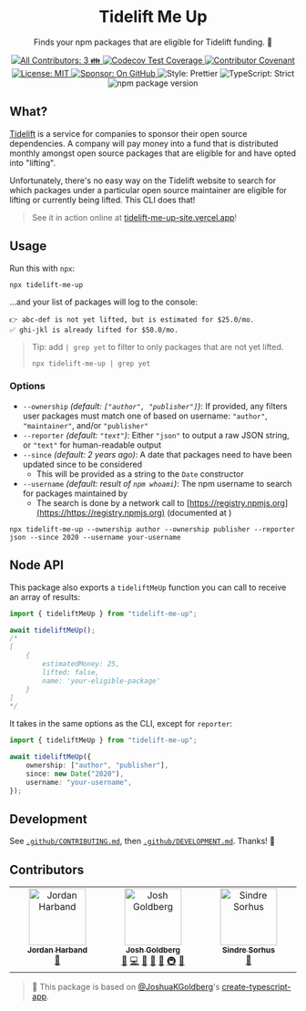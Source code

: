 <h1 align="center">Tidelift Me Up</h1>

<p align="center">Finds your npm packages that are eligible for Tidelift funding. 💸</p>

<p align="center">
	<a href="#contributors" target="_blank">
<!-- prettier-ignore-start -->
<!-- ALL-CONTRIBUTORS-BADGE:START - Do not remove or modify this section -->
<img alt="All Contributors: 3 👪" src="https://img.shields.io/badge/all_contributors-3_👪-21bb42.svg" />
<!-- ALL-CONTRIBUTORS-BADGE:END -->
<!-- prettier-ignore-end -->
	</a>
	<a href="https://codecov.io/gh/JoshuaKGoldberg/tidelift-me-up" target="_blank">
		<img alt="Codecov Test Coverage" src="https://codecov.io/gh/JoshuaKGoldberg/tidelift-me-up/branch/main/graph/badge.svg"/>
	</a>
	<a href="https://github.com/JoshuaKGoldberg/tidelift-me-up/blob/main/.github/CODE_OF_CONDUCT.md" target="_blank">
		<img alt="Contributor Covenant" src="https://img.shields.io/badge/code_of_conduct-enforced-21bb42" />
	</a>
	<a href="https://github.com/JoshuaKGoldberg/tidelift-me-up/blob/main/LICENSE.md" target="_blank">
		<img alt="License: MIT" src="https://img.shields.io/github/license/JoshuaKGoldberg/tidelift-me-up?color=21bb42">
	</a>
	<a href="https://github.com/sponsors/JoshuaKGoldberg" target="_blank">
		<img alt="Sponsor: On GitHub" src="https://img.shields.io/badge/sponsor-on_github-21bb42.svg" />
	</a>
	<img alt="Style: Prettier" src="https://img.shields.io/badge/style-prettier-21bb42.svg" />
	<img alt="TypeScript: Strict" src="https://img.shields.io/badge/typescript-strict-21bb42.svg" />
	<img alt="npm package version" src="https://img.shields.io/npm/v/tidelift-me-up?color=21bb42" />
</p>

## What?

[Tidelift](https://tidelift.com) is a service for companies to sponsor their open source dependencies.
A company will pay money into a fund that is distributed monthly amongst open source packages that are eligible for and have opted into "lifting".

Unfortunately, there's no easy way on the Tidelift website to search for which packages under a particular open source maintainer are eligible for lifting or currently being lifted.
This CLI does that!

> See it in action online at [tidelift-me-up-site.vercel.app](https://tidelift-me-up-site.vercel.app)!

## Usage

Run this with `npx`:

```shell
npx tidelift-me-up
```

...and your list of packages will log to the console:

```plaintext
👉 abc-def is not yet lifted, but is estimated for $25.0/mo.
✅ ghi-jkl is already lifted for $50.0/mo.
```

> Tip: add `| grep yet` to filter to only packages that are not yet lifted.
>
> ```shell
> npx tidelift-me-up | grep yet
> ```

### Options

- `--ownership` _(default: `["author", "publisher"]`)_: If provided, any filters user packages must match one of based on username: `"author"`, `"maintainer"`, and/or `"publisher"`
- `--reporter` _(default: `"text"`)_: Either `"json"` to output a raw JSON string, or `"text"` for human-readable output
- `--since` _(default: 2 years ago)_: A date that packages need to have been updated since to be considered
  - This will be provided as a string to the `Date` constructor
- `--username` _(default: result of `npm whoami`)_: The npm username to search for packages maintained by
  - The search is done by a network call to [https://registry.npmjs.org](https://https://registry.npmjs.org) (documented at [](https://github.com/npm/registry))

```shell
npx tidelift-me-up --ownership author --ownership publisher --reporter json --since 2020 --username your-username
```

## Node API

This package also exports a `tideliftMeUp` function you can call to receive an array of results:

```ts
import { tideliftMeUp } from "tidelift-me-up";

await tideliftMeUp();
/*
[
	{
		estimatedMoney: 25,
		lifted: false,
		name: 'your-eligible-package'
	}
]
*/
```

It takes in the same options as the CLI, except for `reporter`:

```ts
import { tideliftMeUp } from "tidelift-me-up";

await tideliftMeUp({
	ownership: ["author", "publisher"],
	since: new Date("2020"),
	username: "your-username",
});
```

## Development

See [`.github/CONTRIBUTING.md`](./.github/CONTRIBUTING.md), then [`.github/DEVELOPMENT.md`](./.github/DEVELOPMENT.md).
Thanks! 💖

## Contributors

<!-- spellchecker: disable -->
<!-- ALL-CONTRIBUTORS-LIST:START - Do not remove or modify this section -->
<!-- prettier-ignore-start -->
<!-- markdownlint-disable -->
<table>
  <tbody>
    <tr>
      <td align="center" valign="top" width="14.28%"><a href="https://github.com/ljharb"><img src="https://avatars.githubusercontent.com/u/45469?v=4?s=100" width="100px;" alt="Jordan Harband"/><br /><sub><b>Jordan Harband</b></sub></a><br /><a href="#ideas-ljharb" title="Ideas, Planning, & Feedback">🤔</a></td>
      <td align="center" valign="top" width="14.28%"><a href="http://www.joshuakgoldberg.com"><img src="https://avatars.githubusercontent.com/u/3335181?v=4?s=100" width="100px;" alt="Josh Goldberg"/><br /><sub><b>Josh Goldberg</b></sub></a><br /><a href="#tool-JoshuaKGoldberg" title="Tools">🔧</a> <a href="https://github.com/JoshuaKGoldberg/tidelift-me-up/commits?author=JoshuaKGoldberg" title="Code">💻</a> <a href="https://github.com/JoshuaKGoldberg/tidelift-me-up/issues?q=author%3AJoshuaKGoldberg" title="Bug reports">🐛</a> <a href="#ideas-JoshuaKGoldberg" title="Ideas, Planning, & Feedback">🤔</a> <a href="#maintenance-JoshuaKGoldberg" title="Maintenance">🚧</a> <a href="#infra-JoshuaKGoldberg" title="Infrastructure (Hosting, Build-Tools, etc)">🚇</a> <a href="https://github.com/JoshuaKGoldberg/tidelift-me-up/commits?author=JoshuaKGoldberg" title="Documentation">📖</a></td>
      <td align="center" valign="top" width="14.28%"><a href="https://sindresorhus.com/apps"><img src="https://avatars.githubusercontent.com/u/170270?v=4?s=100" width="100px;" alt="Sindre Sorhus"/><br /><sub><b>Sindre Sorhus</b></sub></a><br /><a href="https://github.com/JoshuaKGoldberg/tidelift-me-up/issues?q=author%3Asindresorhus" title="Bug reports">🐛</a></td>
    </tr>
  </tbody>
</table>

<!-- markdownlint-restore -->
<!-- prettier-ignore-end -->

<!-- ALL-CONTRIBUTORS-LIST:END -->
<!-- spellchecker: enable -->

> 💙 This package is based on [@JoshuaKGoldberg](https://github.com/JoshuaKGoldberg)'s [create-typescript-app](https://github.com/JoshuaKGoldberg/create-typescript-app).
